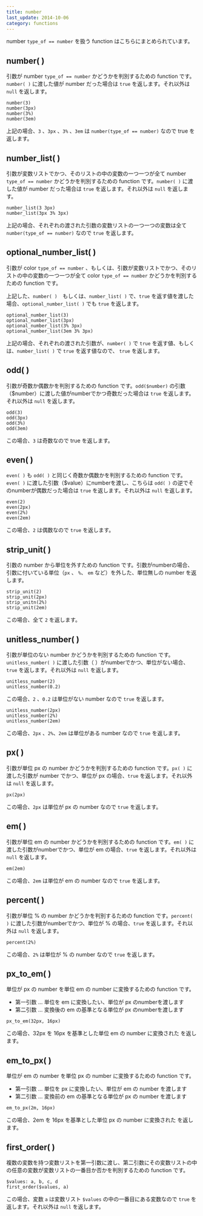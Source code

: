 ```yaml
---
title: number
last_update: 2014-10-06
category: functions
---
```


number `type_of == number` を扱う function はこちらにまとめられています。

## number( )


引数が number `type_of == number` かどうかを判別するための function です。`number( )` に渡した値が number だった場合は `true` を返します。それ以外は `null` を返します。

```
number(3)
number(3px)
number(3%)
number(3em)
```

上記の場合、`3` 、`3px` 、`3%` 、`3em` は `number(type_of == number)` なので true を返します。

## number_list( )

引数が変数リストでかつ、そのリストの中の変数の一つ一つが全て number `type_of == number` かどうかを判別するための function です。`number( )` に渡した値が number だった場合は `true` を返します。それ以外は `null` を返します。

```
number_list(3 3px)
number_list(3px 3% 3px)
```

上記の場合、それぞれの渡された引数の変数リストの一つ一つの変数は全て `number(type_of == number)` なので `true` を返します。

## optional_number_list( )


引数が color `type_of == number` 、もしくは、引数が変数リストでかつ、そのリストの中の変数の一つ一つが全て color `type_of == number` かどうかを判別するための function です。

上記した、`number( )`　もしくは、`number_list( )` で、`true` を返す値を渡した場合、`optional_number_list( )` でも `true` を返します。

```
optional_number_list(3)
optional_number_list(3px)
optional_number_list(3% 3px)
optional_number_list(3em 3% 3px)
```

上記の場合、それぞれの渡された引数が、`number( )` で `true` を返す値、もしくは、`number_list( )` で `true` を返す値なので、 `true` を返します。

## odd( )

引数が奇数か偶数かを判別するための function です。`odd($number)` の引数（$number）に渡した値がnumberでかつ奇数だった場合は `true` を返します。それ以外は `null` を返します。

```
odd(3)
odd(3px)
odd(3%)
odd(3em)
```

この場合、`3` は奇数なので true を返します。

## even( )

`even( )` も `odd( )` と同じく奇数か偶数かを判別するための function です。`even( )` に渡した引数（$value）にnumberを渡し、こちらは `odd( )` の逆でそのnumberが偶数だった場合は `true` を返します。それ以外は `null` を返します。

```
even(2)
even(2px)
even(2%)
even(2em)
```

この場合、`2` は偶数なので `true` を返します。

## strip_unit( )

引数の number から単位を外すための function です。引数がnumberの場合、引数に付いている単位（`px` 、 `%`、 `em` など）を外した、単位無しの number を返します。

```
strip_unit(2)
strip_unit(2px)
strip_unitn(2%)
strip_unit(2em)
```

この場合、全て `2` を返します。

## unitless_number( )

引数が単位のない number かどうかを判別するための function です。`unitless_number( )` に渡した引数（ ）がnumberでかつ、単位がない場合、`true` を返します。それ以外は `null` を返します。

```
unitless_number(2)
unitless_number(0.2)
```

この場合、`2` 、`0.2` は単位がない number なので `true` を返します。

```
unitless_number(2px)
unitless_number(2%)
unitless_number(2em)
```

この場合、`2px` 、`2%`、`2em` は単位がある number なので `true` を返します。

## px( )

引数が単位 px の number かどうかを判別するための function です。`px( )` に渡した引数が number でかつ、単位が px の場合、`true` を返します。それ以外は `null` を返します。

```
px(2px)
```

この場合、`2px` は単位が px の number なので `true` を返します。

## em( )

引数が単位 em の number かどうかを判別するための function です。`em( )` に渡した引数がnumberでかつ、単位が em の場合、`true` を返します。それ以外は `null` を返します。

```
em(2em)
```

この場合、`2em` は単位が em の number なので `true` を返します。

## percent( )

引数が単位 % の number かどうかを判別するための function です。`percent( )` に渡した引数がnumberでかつ、単位が % の場合、`true` を返します。それ以外は `null` を返します。

```
percent(2%)
```

この場合、`2%` は単位が % の number なので `true` を返します。


## px\_to\_em( )

単位が px の number を単位 em の number に変換するための function です。

-	第一引数 ... 単位を em に変換したい、単位が px のnumberを渡します
-	第二引数 ... 変換後の em の基準となる単位が px のnumberを渡します

```
px_to_em(32px, 16px)
```

この場合、32px を 16px を基準とした単位 em の number に変換された を返します。

## em\_to\_px( )

単位が em の number を単位 px の number に変換するための function です。

-	第一引数 ... 単位を px に変換したい、単位が em の number を渡します
-	第二引数 ... 変換前の em の基準となる単位が px の number を渡します

```
em_to_px(2m, 16px)
```

この場合、2em を 16px を基準とした単位 px の number に変換された を返します。

## first_order( )

複数の変数を持つ変数リストを第一引数に渡し、第二引数にその変数リストの中の任意の変数が変数リストの一番目か否かを判別するための function です。

```
$values: a, b, c, d
first_order($values, a)
```

この場合、変数 `a` は変数リスト `$values` の中の一番目にある変数なので `true` を返します。それ以外は `null` を返します。
